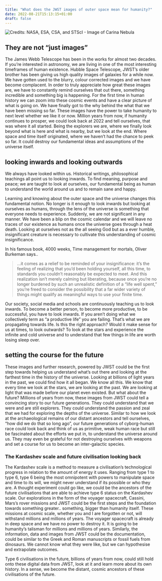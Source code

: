 ```yaml
---
title: "What does the JWST images of outer space mean for humanity?"
date: 2022-08-21T15:13:15+01:00
draft: false
---
```


![Credits: NASA, ESA, CSA, and STScI - Image of Carina Nebula](https://benhur.me/img/JWST/JWST-image.jpeg)

## They are not “just images” 
The James Webb Telescope has been in the works for almost two decades. If you’re interested in astronomy, we are living in one of the most interesting timeframes of human existence. Hubble Space Telescope, JWST’s older brother has been giving us high quality images of galaxies for a while now. We have gotten used to the blurry, colour corrected images and we have become complacent. In order to truly appreciate how great these images are, we have to constantly remind ourselves that out there, something incredible and something big is happening. For the first time in human history we can zoom into these cosmic events and have a clear picture of what is going on. We have finally got to the why behind the what that we have been missing so far. These images have the power to take humanity to next level whether we like it or now. Million years from now, if humanity continues to prosper, we could look back at 2022 and tell ourselves, that was where it all started. Being the explorers we are, where we finally look beyond what is here and what is nearby, but we look at the end. Where space and time itself originated, where we haven’t had the chance to peek so far. It could destroy our fundamental ideas and assumptions of the universe itself. 

## looking inwards and looking outwards
We always have looked within us. Historical writings, philosophical teachings all point us to looking inwards. To find meaning, purpose and peace; we are taught to look at ourselves, our fundamental being as human to understand the world around us and to remain sane and happy. 

Learning and knowing about the outer space and the universe changes this fundamental notion. No longer is it enough to look inwards but looking at ourselves as humans, through the lens of the universe is something that everyone needs to experience. Suddenly, we are not significant in any manner. We have been a blip on the cosmic calendar and we will leave no traces of our existence as humans once the universe goes through a heat death. Looking at ourselves not as the all seeing God but as a ever humble, insignificant creature is necessary to cultivate this understanding of cosmic insignificance. 

In his famous book, 4000 weeks, Time management for mortals, Oliver Burkeman says.. 

> …it comes as a relief to be reminded of your insignificance: it’s the feeling of realizing that you’d been holding yourself, all this time, to standards you couldn’t reasonably be expected to meet. And this realization isn’t merely calming but liberating, because once you’re no longer burdened by such an unrealistic definition of a “life well spent,” you’re freed to consider the possibility that a far wider variety of things might qualify as meaningful ways to use your finite time. 

Our society, social media and schools are continuously teaching us to look inwards. To become a better person, to become more productive, to be successful, you have to look inwards. If you aren’t doing what we collectively term as “a productive life” you are failing. That’s what we are propagating towards life. Is this the right approach? Would it make sense for us at times, to look outwards? To look at the stars and experience the infinite and cold universe and to understand that few things in life are worth losing sleep over. 


## setting the course for the future
These images and further research, powered by JWST could be the first step towards helping us understand what’s out there and looking at the farthest time in the history of the universe. Looking at billions of light years in the past, we could find how it all began. We know all this. We know that every time we look at the stars, we are looking at the past. We are looking at light that was made before our planet even existed. But what about the future? Millions of years from now, these images from JWST could tell a convincing story to our future generations. They could understand that we were and are still explorers. They could understand the passion and zeal that we had for exploring the depths of the universe. Similar to how we look at the archaeological remains of our distant ancestors and tell ourselves, “how did we do that so long ago”, our future generations of cyborg-human race could look back and think of us as primitive, weak human race but still be fascinated about the efforts we put in, to understand the universe around us. They may even be grateful for not destroying ourselves with weapons and set a course for us to become an inter-galactic species. 

### The Kardashev scale and future civilisation looking back
The Kardashev scale is a method to measure a civilisation’s technological progress in relation to the amount of energy it uses. Ranging from type 1 to type 6, type 6 being the most omnipotent with powers to manipulate space and time to its will, we might never understand if its possible or who they are. A thought experiment could go like, we could be the ancestors of the future civilisations that are able to achieve type 6 status on the Kardashev scale. Our explorations in the form of the voyager spacecraft, Cassini, Mars’s rover missions and JWST could be the first steps and the foundation towards something greater.. something, bigger than humanity itself. These missions at cosmic scale, whether you and I are forgotten or not, will withstand millions and millions of years. The voyager spacecraft is already in deep space and we have no power to destroy it. It is going to be humanity’s talisman for millions and millions of years. Similarly, the information, data and images from JWST could be the documentation, could be similar to the Greek and Roman manuscripts or fossil fuels from dinosaurs. We cannot know what they were like, but we can hypothesise and extrapolate outcomes. 

Type 6 civilisations in the future, billions of years from now, could still hold onto these digital data from JWST, look at it and learn more about its own history. In a sense, we become the distant, cosmic ancestors of these civilisations of the future. 